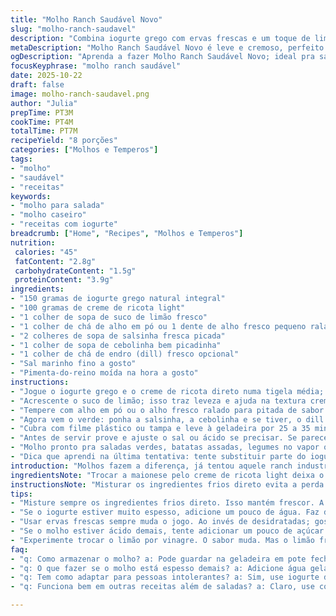 ```yaml
---
title: "Molho Ranch Saudável Novo"
slug: "molho-ranch-saudavel"
description: "Combina iogurte grego com ervas frescas e um toque de limão para um molho cremoso e leve, sem conservantes ou ingredientes artificiais. Troquei maionese por creme de ricota light, deu outra textura e frescor. A cremosidade aparece lentamente, venha ver como acertar na consistência. Tento evitar temperos prontos, foco no natural e equilíbrio perfeito entre ácido e salgado. Não precisa esperar horas, é um molho rápido, ideal pra dar aquela levantada em saladas, petiscos ou até carnes frias. Um molho que carrega pedaços de cebolinha, salsinha e dill, perfeito pra quem ama sabor e saúde no mesmo pote."
metaDescription: "Molho Ranch Saudável Novo é leve e cremoso, perfeito pra dar sabor a saladas e petiscos; feito com iogurte grego e ervas frescas."
ogDescription: "Aprenda a fazer Molho Ranch Saudável Novo; ideal pra saladas e petiscos, cheio de frescor e sabor natural."
focusKeyphrase: "molho ranch saudável"
date: 2025-10-22
draft: false
image: molho-ranch-saudavel.png
author: "Julia"
prepTime: PT3M
cookTime: PT4M
totalTime: PT7M
recipeYield: "8 porções"
categories: ["Molhos e Temperos"]
tags:
- "molho"
- "saudável"
- "receitas"
keywords:
- "molho para salada"
- "molho caseiro"
- "receitas com iogurte"
breadcrumb: ["Home", "Recipes", "Molhos e Temperos"]
nutrition: 
 calories: "45"
 fatContent: "2.8g"
 carbohydrateContent: "1.5g"
 proteinContent: "3.9g"
ingredients:
- "150 gramas de iogurte grego natural integral"
- "100 gramas de creme de ricota light"
- "1 colher de sopa de suco de limão fresco"
- "1 colher de chá de alho em pó ou 1 dente de alho fresco pequeno ralado"
- "2 colheres de sopa de salsinha fresca picada"
- "1 colher de sopa de cebolinha bem picadinha"
- "1 colher de chá de endro (dill) fresco opcional"
- "Sal marinho fino a gosto"
- "Pimenta-do-reino moída na hora a gosto"
instructions:
- "Jogue o iogurte grego e o creme de ricota direto numa tigela média; misture com um batedor de arame até ficar uniforme e com textura cremosa."
- "Acrescente o suco de limão; isso traz leveza e ajuda na textura cremosa do molho, não pule, é o segredo pra fugir do ranço de maionese."
- "Tempere com alho em pó ou o alho fresco ralado para pitada de sabor natural."
- "Agora vem o verde: ponha a salsinha, a cebolinha e se tiver, o dill - sobre eles, uma pitada de sal e pimenta. Mexa delicadamente para não amassar as ervas, você quer pedaços e aromas vivos."
- "Cubra com filme plástico ou tampa e leve à geladeira por 25 a 35 minutos. Não precisa mais que isso; o resfriamento ajuda a integrar sabores e encorpar levemente e você sente o efeito ao mexer - silencioso, aroma intenso."
- "Antes de servir prove e ajuste o sal ou ácido se precisar. Se parecer denso demais, adicione um pouco de leite ou água gelada gota a gota. Vai moldando no olho e no tato."
- "Molho pronto pra saladas verdes, batatas assadas, legumes no vapor ou até como dipping pro frango crocante."
- "Dica que aprendi na última tentativa: tente substituir parte do iogurte por kefir para variação de sabor e mais probióticos, funciona bem até com toque de páprica doce."
introduction: "Molhos fazem a diferença, já tentou aquele ranch industrializado e ficou no meio termo entre enjoativo e artificial? Aqui, pulei a maionese, e substituí uma parte por creme de ricota que dá um toque levemente ácido mas cremoso, ambiente perfeito pro iogurte grego que é minha base preferida em receitas assim. Misturar ingredientes com atenção para manter frescor das ervas é o que transforma um simples molho em algo especial. O limão entra pra quebrar a monotonia, realçar o sabor, e o alho força personalidade, o resultado é um molho leve, cheio de texturas e aromas que só o embalo na geladeira melhora. No fim, tá na mão daquele toque brasileiro que gosta de um tempero com personalidade, sem frescuras, só sabor."
ingredientsNote: "Trocar a maionese pelo creme de ricota light deixa o molho menos pesado e com menos gordura saturada. O iogurte grego é indispensável para a textura cremosa, mas pode variar entre o natural integral ou desnatado, dependendo do que tiver em casa. Se o alho fresco estiver forte demais, o alho em pó suaviza sem perder a pegada. Use ervas frescas, nunca desidratadas, para o verde vibrante. Limão pode ser substituído por vinagre de maçã para uma acidez mais suave, mas o limão tem essa vibração aromática que quebra o coentro pesado. Sal marinho deve ser dos mais finos para espalhar melhor sem estourar o salgado."
instructionsNote: "Misturar os ingredientes frios direto evita a perda de frescor e garante que a textura se mantenha uniforme. O segredo do limão no começo é reforçar o frescor e ajustar a textura depois de gelar. O resfriamento encorpa o molho e afina os sabores; menos de 20 minutos e o sabor fica cru demais. Se passado dos 40 minutos, o iogurte pode perder parte da acidez natural e o molho virar uma meleca sem graça. Sempre ajustar o sal e a acidez no final, não confie só no dosado de início. Evite usar batedeira potente para não intoxicar o molho com excesso de ar, mexa na mão para manter os pedaços e a textura cremosa. Para textura mais líquida, vá colocando água gelada aos poucos, entra no ponto certo no toque e caimento, nunca de primeira."
tips:
- "Misture sempre os ingredientes frios direto. Isso mantém frescor. A textura homogênea é mais leve. Não se esqueça, a ordem dos ingredientes influencia."
- "Se o iogurte estiver muito espesso, adicione um pouco de água. Faz diferença. Precisa de leveza na hora de servir. Um fio de água vai deixar no ponto correto."
- "Usar ervas frescas sempre muda o jogo. Ao invés de desidratadas; gosto do aroma e da cor vibrante. A salsinha e cebolinha ficam mais vivas."
- "Se o molho estiver ácido demais, tente adicionar um pouco de açúcar. Uma pitada só. Doce e salgado conversam bem, mas cuidado com a quantidade."
- "Experimente trocar o limão por vinagre. O sabor muda. Mas o limão fresquinho traz uma energia que não dá pra ignorar. E aquela acidez acentua."
faq:
- "q: Como armazenar o molho? a: Pode guardar na geladeira em pote fechado por até cinco dias. Se perceber um cheiro estranho, é hora de jogar fora."
- "q: O que fazer se o molho está espesso demais? a: Adicione água gelada aos poucos. Mesma técnica de um creme. Verifique a consistência com a colher."
- "q: Tem como adaptar para pessoas intolerantes? a: Sim, use iogurte de soja ou outro tipo. O sabor muda, mas ainda assim fica gostoso."
- "q: Funciona bem em outras receitas além de saladas? a: Claro, use como acompanhamento pro frango grelhado ou legumes assados. Fica muito bom."

---
```

